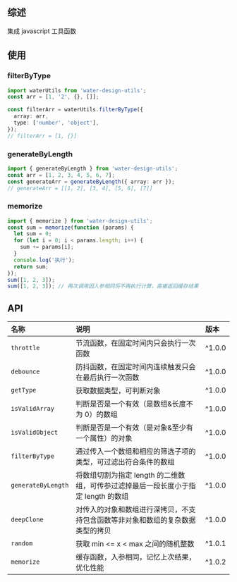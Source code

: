 ## 综述

集成 javascript 工具函数

## 使用

### filterByType

```ts
import waterUtils from 'water-design-utils';
const arr = [1, '2', {}, []];

const filterArr = waterUtils.filterByType({
  array: arr,
  type: ['number', 'object'],
});
// filterArr = [1, {}]
```

### generateByLength

```ts
import { generateByLength } from 'water-design-utils';
const arr = [1, 2, 3, 4, 5, 6, 7];
const generateArr = generateByLength({ array: arr });
// generateArr = [[1, 2], [3, 4], [5, 6], [7]]
```

### memorize

```ts
import { memorize } from 'water-design-utils';
const sum = memorize(function (params) {
  let sum = 0;
  for (let i = 0; i < params.length; i++) {
    sum += params[i];
  }
  console.log('执行');
  return sum;
});
sum([1, 2, 3]);
sum([1, 2, 3]); // 再次调用因入参相同将不再执行计算，直接返回缓存结果
```

## API

| 名称               | 说明                                                                               | 版本   |
| :----------------- | :--------------------------------------------------------------------------------- | :----- |
| `throttle`         | 节流函数，在固定时间内只会执行一次函数                                             | ^1.0.0 |
| `debounce`         | 防抖函数，在固定时间内连续触发只会在最后执行一次函数                               | ^1.0.0 |
| `getType`          | 获取数据类型，可判断对象                                                           | ^1.0.0 |
| `isValidArray`     | 判断是否是一个有效（是数组&长度不为 0）的数组                                      | ^1.0.0 |
| `isValidObject`    | 判断是否是一个有效（是对象&至少有一个属性）的对象                                  | ^1.0.0 |
| `filterByType`     | 通过传入一个数组和相应的筛选子项的类型，可过滤出符合条件的数组                     | ^1.0.0 |
| `generateByLength` | 将数组切割为指定 length 的二维数组，可传参过滤掉最后一段长度小于指定 length 的数组 | ^1.0.0 |
| `deepClone`        | 对传入的对象和数组进行深拷贝，不支持包含函数等非对象和数组的复杂数据类型的拷贝     | ^1.0.0 |
| `random`           | 获取 min <= x < max 之间的随机整数                                                 | ^1.0.1 |
| `memorize`         | 缓存函数，入参相同，记忆上次结果，优化性能                                         | ^1.0.2 |
